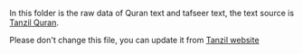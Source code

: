 
In this folder is the raw data of Quran text and tafseer text, the text source is [Tanzil Quran](http://tanzil.net).

Please don't change this file, you can update it from [Tanzil website](http://tanzil.net/download)
